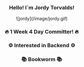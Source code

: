 <div align="center" >
  <h3> Hello! I`m Jordy Torvalds! </h3>
  ![jordy](/image/jordy.gif)
  <br>
  <h3> 🔥 1 Week 4 Day Committer! 🔥 </h3>
  <h3> ⚙ Interested in Backend ⚙ </h3>
  <h3> 📚 Bookworm 📚 </h3>
</div>
